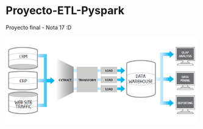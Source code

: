 # Proyecto-ETL-Pyspark

Proyecto final - Nota 17 :D

![](https://github.com/goshaaaa777/Proyecto-ETL-Pyspark/blob/main/etl_hadoop.png)
